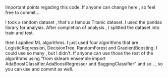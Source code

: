 Important points regading this code.
If anyone can change here , so feel free to commit...

I took a random dataset , that's a famous Titanic dataset.
I used the pandas library for analysis. After completion of analysis , I splitted the dataset into train and test.

then I applied ML algorithms. I just used four algorithms that are LogisticRegression, DecisionTree, RandomForest and GradientBoosting.
I could use so many , but I didn't. If anyone can use those the rest of the algorithms using "from sklearn.ensemble import AdaBoostClassifier,AdaBoostRegressor and BaggingClassifier" and so.. , so you can use and commit as well.